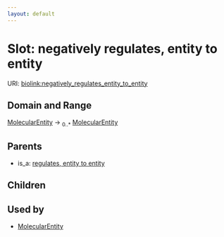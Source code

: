 ```yaml
---
layout: default
---
```



# Slot: negatively regulates, entity to entity




URI: [biolink:negatively_regulates_entity_to_entity](https://w3id.org/biolink/vocab/negatively_regulates_entity_to_entity)

## Domain and Range

[MolecularEntity](MolecularEntity.md) ->  <sub>0..*</sub> [MolecularEntity](MolecularEntity.md)

## Parents

 *  is_a: [regulates, entity to entity](regulates_entity_to_entity.md)

## Children


## Used by

 * [MolecularEntity](MolecularEntity.md)
